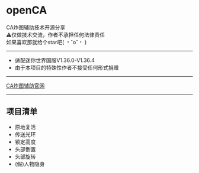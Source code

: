 # openCA
CA炸图辅助技术开源分享</br>
⚠️仅做技术交流，作者不承担任何法律责任</br>
如果喜欢那就给个star吧( ﹡ˆoˆ﹡ )
***
* 适配迷你世界国服V1.36.0-V1.36.4
* 由于本项目的特殊性作者不接受任何形式捐赠
***
[CA炸图辅助官网](http://caredstar.net) 
***
## 项目清单
* 原地复活
* 传送光环
* 锁定高度
* 头部倒置
* 头部旋转
* (假)人物隐身
